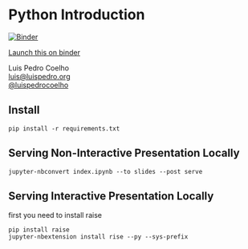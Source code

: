 # Python Introduction

[![Binder](http://mybinder.org/badge.svg)](http://mybinder.org:/repo/luispedro/talk-python-intro)

[Launch this on binder](http://beta.mybinder.org:/repo/luispedro/talk-python-intro)

Luis Pedro Coelho<br />
luis@luispedro.org<br />
[@luispedrocoelho](https://twitter.com/luispedrocoelho)

## Install

    pip install -r requirements.txt

## Serving Non-Interactive Presentation Locally

    jupyter-nbconvert index.ipynb --to slides --post serve

## Serving Interactive Presentation Locally

first you need to install raise

    pip install raise
    jupyter-nbextension install rise --py --sys-prefix

